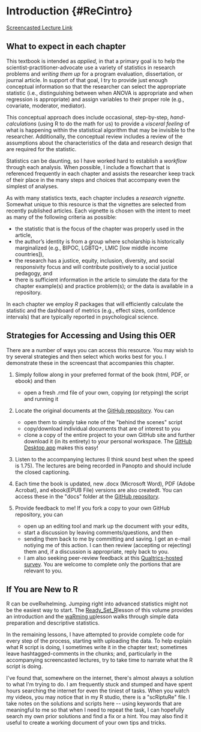 # Introduction {#ReCintro}

[Screencasted Lecture Link](https://spu.hosted.panopto.com/Panopto/Pages/Viewer.aspx?pid=cc9b7c0d-e5c3-4e4e-a469-acf7013ee761)

## What to expect in each chapter

This textbook is intended as *applied,* in that a primary goal is to help the scientist-practitioner-advocate use a variety of statistics in research problems and *writing them up* for a program evaluation, dissertation, or journal article. In support of that goal, I try to provide just enough conceptual information so that the researcher can select the appropriate statistic (i.e., distinguishing between when ANOVA is appropriate and when regression is appropriate) and assign variables to their proper role (e.g., covariate, moderator, mediator).

This conceptual approach does include occasional, step-by-step, *hand-calculations* (using R to do the math for us) to provide a *visceral feeling* of what is happening within the statistical algorithm that may be invisible to the researcher. Additionally, the conceptual review includes a review of the assumptions about the characteristics of the data and research design that are required for the statistic. 

Statistics can be daunting, so I have worked hard to establish a *workflow* through each analysis. When possible, I include a flowchart that is referenced frequently in each chapter and assists the researcher keep track of their place in the many steps and choices that accompany even the simplest of analyses.

As with many statistics texts, each chapter includes a *research vignette.* Somewhat unique to this resource is that the vignettes are selected from recently published articles. Each vignette is chosen with the intent to meet as many of the following criteria as possible:

* the statistic that is the focus of the chapter was properly used in the article,
* the author’s identity is from a group where scholarship is historically marginalized (e.g., BIPOC, LGBTQ+, LMIC [low middle income countries]),
* the research has a justice, equity, inclusion, diversity, and social responsivity focus and will contribute positively to a social justice pedagogy, and 
* there is sufficient information in the article to simulate the data for the chapter example(s) and practice problem(s); or the data is available in a repository. 

In each chapter we employ *R* packages that will efficiently calculate the statistic and the dashboard of metrics (e.g., effect sizes, confidence intervals) that are typically reported in psychological science.

## Strategies for Accessing and Using this OER

There are a number of ways you can access this resource. You may wish to try several strategies and then select which works best for you. I demonstrate these in the screencast that accompanies this chapter.

1. Simply follow along in your preferred format of the book (html, PDF, or ebook) and then
   * open a fresh .rmd file of your own, copying (or retyping) the script and running it 
  
2. Locate the original documents at the [GitHub repository](https://github.com/lhbikos/ReCenterPsychStats). You can
   * open them to simply take note of the "behind the scenes" script
   * copy/download individual documents that are of interest to you
   * clone a copy of the entire project to your own GitHub site and further download it (in its entirety) to your personal workspace. The [GitHub Desktop app](https://desktop.github.com/) makes this easy!
  
3. Listen to the accompanying lectures (I think sound best when the speed is 1.75). The lectures are being recorded in Panopto and should include the closed captioning.

4. Each time the book is updated, new .docx (Microsoft Word), PDF (Adobe Acrobat), and ebook(EPUB File) versions are also createdt. You can access these in the "docs" folder at the [GitHub repository](https://github.com/lhbikos/ReCenterPsychStats).

4. Provide feedback to me! If you fork a copy to your own GitHub repository, you can 
   * open up an editing tool and mark up the document with your edits,
   * start a discussion by leaving comments/questions, and then
   * sending them back to me by committing and saving. I get an e-mail notiying me of this action. I can then review (accepting or rejecting) them and, if a discussion is appropriate, reply back to you.
   * I am also seeking peer-review feedback at this [Qualtrics-hosted survey](https://spupsych.az1.qualtrics.com/jfe/form/SV_0OnBLfut3VIOIS2). You are welcome to complete only the portions that are relevant to you.

## If You are New to R

R can be oveRwhelming. Jumping right into advanced statistics might not be the easiest way to start. The [Ready_Set_R](https://lhbikos.github.io/ReCenterPsychStats/Ready.html)lesson of this volume provides an introduction and the [waRming up](https://lhbikos.github.io/ReCenterPsychStats/waRmups.html)lesson walks through simple data preparation and descriptive statistics.

In the remaining lessons, I have attempted to provide complete code for every step of the process, starting with uploading the data. To help explain what R script is doing, I sometimes write it in the chapter text; sometimes leave hashtagged-comments in the chunks; and, particularly in the accompanying screencasted lectures, try to take time to narrate what the R script is doing. 

I've found that, somewhere on the internet, there's almost always a solution to what I'm trying to do. I am frequently stuck and stumped and have spent hours searching the internet for even the tiniest of tasks. When you watch my videos, you may notice that in my R studio, there is a "scRiptuRe" file. I take notes on the solutions and scripts here -- using keywords that are meaningful to me so that when I need to repeat the task, I can hopefully search my own prior solutions and find a fix or a hint. You may also find it useful to create a working document of your own tips and tricks.

